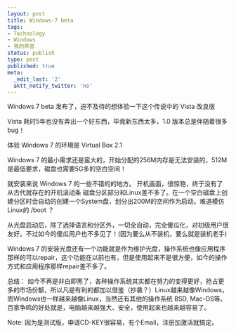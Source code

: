 ```yaml
---
layout: post
title: Windows-7 beta
tags:
- Technology
- Windows
- 我的声音
status: publish
type: post
published: true
meta:
  _edit_last: '2'
  aktt_notify_twitter: 'no'
---
```

Windows 7 beta 发布了，迫不及待的想体验一下这个传说中的 Vista 改良版

Vista 耗时5年也没有弄出一个好东西，毕竟新东西太多，1.0 版本总是伴随着很多bug！

体验 Windows 7 的环境是 Virtual Box 2.1

Windows 7 的最小需求还是蛮大的，开始分配的256M内存是无法安装的，512M是最低要求，磁盘也需要5G多的空白空间！

就安装来说 Windows 7 的一些不错的的地方。
开机画面，很惊艳，终于没有了从古代就存在的开机滚动条
磁盘分区部分和Linux差不多了。在一个空白磁盘上创建分区时会自动的创建一个System盘，划分出200M的空间作为启动。难道模仿Linux的 /boot ？

从光盘启动后，除了选择语言和分区外，一切全自动，完全傻瓜化，对初级用户很友好。不过如今的傻瓜用户也不多见了！(因为要么从不装机，要么就是装机老手)

Windows 7 的安装光盘还有一个功能就是作为维护光盘，操作系统也像应用程序那样的可以repair，这个功能在以前也有，但是使用起来不是很方便，如今的操作方式和应用程序那样repair差不多了。

总结：
如今不再是非白即黑了，各种操作系统其实都在努力的变得更好，抢占更多的市场份额，所以凡是有利的都加以借鉴（抄袭？）Linux越来越像Windows，而Windows也一样越来越像Linux，当然还有其他的操作系统 BSD, Mac-OS等。百家争鸣的好处就是，电脑越来越强大、安全，使用起来也越来越容易了。

Note:
 因为是测试版，申请CD-KEY很容易，有个Email，注册加激活就搞定。
